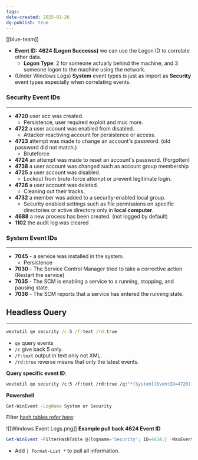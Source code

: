 ```yaml
---
tags: 
date-created: 2025-01-26
dg-publish: true
---
```

[[blue-team]]

- **Event ID: 4624 (Logon Successs)** we can use the Logon ID to correlate other data.
	- **Logon Type**: 2 for someone actually behind the machine, and 3 someone logon to the machine using the network.
- (Under Windows Logs) **System** event types is just as import as **Security** event types especially when correlating events.

### Security Event IDs
---
- **4720** user acc was created.
	- Persistence, user required exploit and muc more.
- **4722** a user account was enabled from disabled.
	- Attacker reactiving account for persistence or access.
- **4723** attempt was made to change an account's password. (old password did not match.)
	- Bruteforce
- **4724** an attempt was made to reset an account's password. (Forgotten)
- **4738** a user account was changed such as account group membership
- **4725** a user account was disabled.
	- Lockout from brute-force attempt or prevent legitimate login.
- **4726** a user account was deleted.
	- Cleaning out their tracks.
- **4732** a member was added to a security-enabled local group.
	- Security enabled settings such as file permissions on specific directories or active directory only in **local computer**.
- **4688** a new process has been created. (not logged by default)
- **1102** the audit log was cleared
### System Event IDs
---
- **7045** - a service was installed in the system.
	- Persistence
- **7030** - The Service Control Manager tried to take a corrective action (Restart the service)
- **7035** - The SCM is enabling a service to a running, stopping, and pausing state.
- **7036** - The SCM reports that a service has entered the running state.
## Headless Query
---

```cmd
wevtutil qe security /c:5 /f:text /rd:true
```

- `qe` query events
- `/c` give back 5 only.
- `/f:text` output in text only not XML.
- `/rd:true` reverse means that only the latest events.

**Query specific event ID**:

```bash
wevtutil qe security /c:5 /f:text /rd:true /q:"*[System[(EventID=4720)]]"
```

**Powershell**

```bash
Get-WinEvent -LogName System or Security
```

Filter [hash tables refer here](https://learn.microsoft.com/en-us/powershell/scripting/samples/creating-get-winevent-queries-with-filterhashtable?view=powershell-7.4):

![[Windows Event Logs.png]]
**Example pull back 4624 Event ID**

```Powershell
Get-WinEvent -FilterHashTable @{logname='Security'; ID=4624;} -MaxEvents 2
```

- Add `| Format-List *` to pull all information.